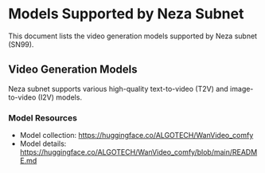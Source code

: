 # Models Supported by Neza Subnet

This document lists the video generation models supported by Neza subnet (SN99).

## Video Generation Models

Neza subnet supports various high-quality text-to-video (T2V) and image-to-video (I2V) models.

### Model Resources
- Model collection: https://huggingface.co/ALGOTECH/WanVideo_comfy
- Model details: https://huggingface.co/ALGOTECH/WanVideo_comfy/blob/main/README.md
